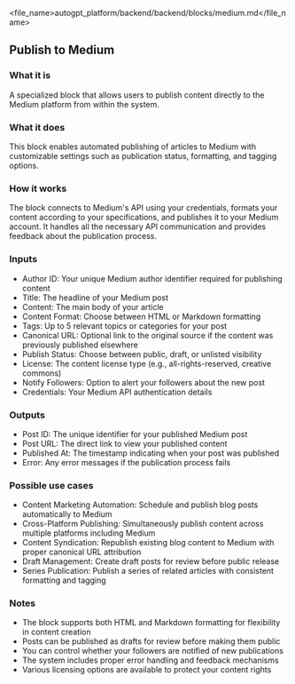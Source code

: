 
<file_name>autogpt_platform/backend/backend/blocks/medium.md</file_name>

## Publish to Medium

### What it is
A specialized block that allows users to publish content directly to the Medium platform from within the system.

### What it does
This block enables automated publishing of articles to Medium with customizable settings such as publication status, formatting, and tagging options.

### How it works
The block connects to Medium's API using your credentials, formats your content according to your specifications, and publishes it to your Medium account. It handles all the necessary API communication and provides feedback about the publication process.

### Inputs
- Author ID: Your unique Medium author identifier required for publishing content
- Title: The headline of your Medium post
- Content: The main body of your article
- Content Format: Choose between HTML or Markdown formatting
- Tags: Up to 5 relevant topics or categories for your post
- Canonical URL: Optional link to the original source if the content was previously published elsewhere
- Publish Status: Choose between public, draft, or unlisted visibility
- License: The content license type (e.g., all-rights-reserved, creative commons)
- Notify Followers: Option to alert your followers about the new post
- Credentials: Your Medium API authentication details

### Outputs
- Post ID: The unique identifier for your published Medium post
- Post URL: The direct link to view your published content
- Published At: The timestamp indicating when your post was published
- Error: Any error messages if the publication process fails

### Possible use cases
- Content Marketing Automation: Schedule and publish blog posts automatically to Medium
- Cross-Platform Publishing: Simultaneously publish content across multiple platforms including Medium
- Content Syndication: Republish existing blog content to Medium with proper canonical URL attribution
- Draft Management: Create draft posts for review before public release
- Series Publication: Publish a series of related articles with consistent formatting and tagging

### Notes
- The block supports both HTML and Markdown formatting for flexibility in content creation
- Posts can be published as drafts for review before making them public
- You can control whether your followers are notified of new publications
- The system includes proper error handling and feedback mechanisms
- Various licensing options are available to protect your content rights

